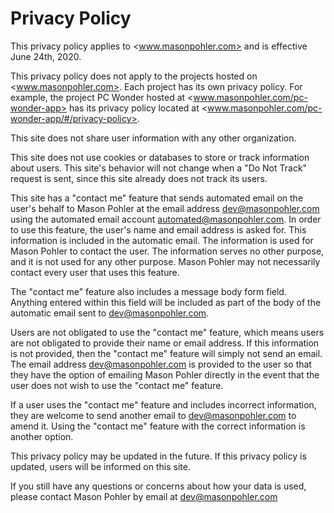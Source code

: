 # Privacy Policy

This privacy policy applies to <www.masonpohler.com> and is effective June 24th, 2020.

This privacy policy does not apply to the projects hosted on <www.masonpohler.com>. Each project has its own privacy policy. For example, the project PC Wonder hosted at <www.masonpohler.com/pc-wonder-app> has its privacy policy located at <www.masonpohler.com/pc-wonder-app/#/privacy-policy>.

This site does not share user information with any other organization.

This site does not use cookies or databases to store or track information about users. This site's behavior will not change when a "Do Not Track" request is sent, since this site already does not track its users.

This site has a "contact me" feature that sends automated email on the user's behalf to Mason Pohler at the email address <dev@masonpohler.com> using the automated email account <automated@masonpohler.com>. In order to use this feature, the user's name and email address is asked for. This information is included in the automatic email. The information is used for Mason Pohler to contact the user. The information serves no other purpose, and it is not used for any other purpose. Mason Pohler may not necessarily contact every user that uses this feature.

The "contact me" feature also includes a message body form field. Anything entered within this field will be included as part of the body of the automatic email sent to <dev@masonpohler.com>.

Users are not obligated to use the "contact me" feature, which means users are not obligated to provide their name or email address. If this information is not provided, then the "contact me" feature will simply not send an email. The email address <dev@masonpohler.com> is provided to the user so that they have the option of emailing Mason Pohler directly in the event that the user does not wish to use the "contact me" feature.

If a user uses the "contact me" feature and includes incorrect information, they are welcome to send another email to <dev@masonpohler.com> to amend it. Using the "contact me" feature with the correct information is another option.

This privacy policy may be updated in the future. If this privacy policy is updated, users will be informed on this site.

If you still have any questions or concerns about how your data is used, please contact Mason Pohler by email at <dev@masonpohler.com>
